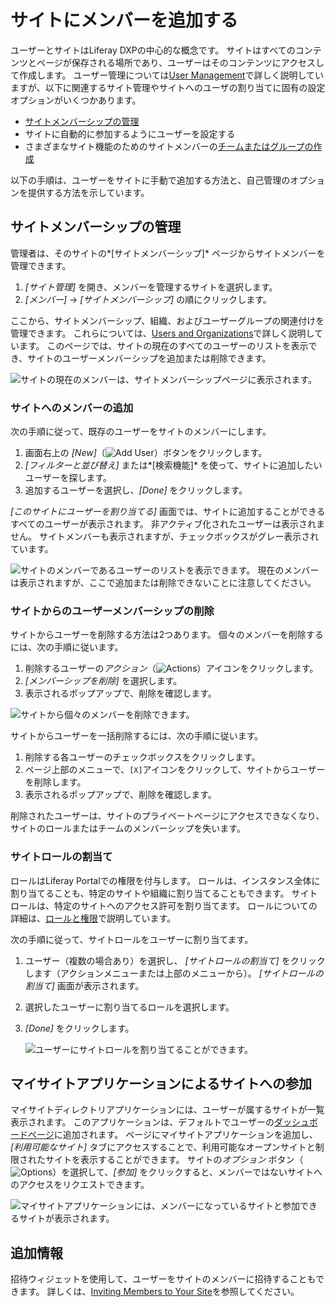 # サイトにメンバーを追加する

ユーザーとサイトはLiferay DXPの中心的な概念です。 サイトはすべてのコンテンツとページが保存される場所であり、ユーザーはそのコンテンツにアクセスして作成します。 ユーザー管理については[User Management](../../../users-and-permissions.md)で詳しく説明していますが、以下に関連するサイト管理やサイトへのユーザの割り当てに固有の設定オプションがいくつかあります。

  - [サイトメンバーシップの管理](#managing-site-membership)
  - サイトに自動的に参加するようにユーザーを設定する
  - さまざまなサイト機能のためのサイトメンバーの[チームまたはグループの作成](./creating-teams-for-sites.md)

以下の手順は、ユーザーをサイトに手動で追加する方法と、自己管理のオプションを提供する方法を示しています。

## サイトメンバーシップの管理

管理者は、そのサイトの*[サイトメンバーシップ]* ページからサイトメンバーを管理できます。

1.  *[サイト管理]* を開き、メンバーを管理するサイトを選択します。
2.  *[メンバー]* → *[サイトメンバーシップ]* の順にクリックします。

ここから、サイトメンバーシップ、組織、およびユーザーグループの関連付けを管理できます。 これらについては、[Users and Organizations](../../../users-and-permissions.md)で詳しく説明しています。 このページでは、サイトの現在のすべてのユーザーのリストを表示でき、サイトのユーザーメンバーシップを追加または削除できます。

![サイトの現在のメンバーは、サイトメンバーシップページに表示されます。](./adding-members-to-sites/images/01.png)

### サイトへのメンバーの追加

次の手順に従って、既存のユーザーをサイトのメンバーにします。

1.  画面右上の *[New]*（![Add User](../../../images/icon-add.png)）ボタンをクリックします。
2.  *[フィルターと並び替え]* または*[検索機能]* を使って、サイトに追加したいユーザーを探します。
3.  追加するユーザーを選択し、*[Done]* をクリックします。

*[このサイトにユーザーを割り当てる]* 画面では、サイトに追加することができるすべてのユーザーが表示されます。 非アクティブ化されたユーザーは表示されません。 サイトメンバーも表示されますが、チェックボックスがグレー表示されています。

![サイトのメンバーであるユーザーのリストを表示できます。 現在のメンバーは表示されますが、ここで追加または削除できないことに注意してください。](./adding-members-to-sites/images/02.png)

### サイトからのユーザーメンバーシップの削除

サイトからユーザーを削除する方法は2つあります。 個々のメンバーを削除するには、次の手順に従います。

1.  削除するユーザーの*アクション*（![Actions](../../../images/icon-actions.png)）アイコンをクリックします。
2.  *[メンバーシップを削除]* を選択します。
3.  表示されるポップアップで、削除を確認します。

![サイトから個々のメンバーを削除できます。](./adding-members-to-sites/images/03.png)

サイトからユーザーを一括削除するには、次の手順に従います。

1.  削除する各ユーザーのチェックボックスをクリックします。
2.  ページ上部のメニューで、`[X]`アイコンをクリックして、サイトからユーザーを削除します。
3.  表示されるポップアップで、削除を確認します。

削除されたユーザーは、サイトのプライベートページにアクセスできなくなり、サイトのロールまたはチームのメンバーシップを失います。

### サイトロールの割当て

ロールはLiferay Portalでの権限を付与します。 ロールは、インスタンス全体に割り当てることも、特定のサイトや組織に割り当てることもできます。 サイトロールは、特定のサイトへのアクセス許可を割り当てます。 ロールについての詳細は、[ロールと権限](../../../users-and-permissions/roles-and-permissions/understanding-roles-and-permissions.md)で説明しています。

次の手順に従って、サイトロールをユーザーに割り当てます。

1.  ユーザー（複数の場合あり）を選択し、 *[サイトロールの割当て]* をクリックします（アクションメニューまたは上部のメニューから）。 *[サイトロールの割当て]* 画面が表示されます。

2.  選択したユーザーに割り当てるロールを選択します。

3.  *[Done]* をクリックします。

    ![ユーザーにサイトロールを割り当てることができます。](./adding-members-to-sites/images/04.png)

## マイサイトアプリケーションによるサイトへの参加

マイサイトディレクトリアプリケーションには、ユーザーが属するサイトが一覧表示されます。 このアプリケーションは、デフォルトでユーザーの[ダッシュボードページ](../managing-personal-sites.md)に追加されます。 ページにマイサイトアプリケーションを追加し、*[利用可能なサイト]* タブにアクセスすることで、利用可能なオープンサイトと制限されたサイトを表示することができます。 サイトの*オプション* ボタン（![Options](../../../images/icon-actions.png)）を選択して、*[参加]* をクリックすると、メンバーではないサイトへのアクセスをリクエストできます。

![マイサイトアプリケーションには、メンバーになっているサイトと参加できるサイトが表示されます。](./adding-members-to-sites/images/05.png)

## 追加情報

招待ウィジェットを使用して、ユーザーをサイトのメンバーに招待することもできます。 詳しくは、[Inviting Members to Your Site](./inviting-members-to-your-site.md)を参照してください。
